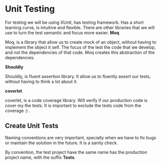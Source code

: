 # Unit Testing

For testing we will be using XUnit, has testing framework. Has a short learning curve, is intuitive and flexible. There are other libraries that we will use to turn the test semantic and focus more easier.
**Moq**

Moq, is a library that allow us to create mock of an object, without having to implement the object it self. The focus of the test the code that we develop, and not the dependencies of that code. Moq creates this abstraction of the dependencies.

**Shouldly**

Shouldly, is fluent assertion library. It allow us to fluently assert our tests, without having to think a lot about it.

**coverlet**

coverlet, is a code coverage library. Will verify if our production code is cover my the tests. It is important to exclude the tests code from the coverage :) .

## Create Unit Tests
Naming conventions are very important, specially when we have to fix bugs or maintain the solution in the future. It is a sanity check.

By convention, the test project have the same name has the production project name, with the suffix **Tests**.
